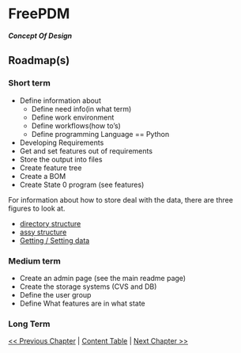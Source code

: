 # FreePDM
***Concept Of Design***

## Roadmap(s)

### Short term

- Define information about
  - Define need info(in what term)
  - Define work environment
  - Define workflows(how to’s)
  - Define programming Language == Python
- Developing Requirements
- Get and set features out of requirements
- Store the output into files
- Create feature tree
- Create a BOM
- Create State 0 program (see features)

For information about how to store deal with the data, there are three figures to look at.
- [directory structure](FreePDM_CoD-Figures/dir.png)
- [assy structure](FreePDM_CoD-Figures/assy.png)
- [Getting / Setting data](FreePDM_CoD-Figures/properties.png) 
### Medium term
- Create an admin page (see the main readme page)
- Create the storage systems (CVS and DB)
- Define the user group
- Define What features are in what state

### Long Term


[<< Previous Chapter](FreePDM_04-Requirements.md) | [Content Table](FreePDM_00-CoD.md) | [Next Chapter >>]()
